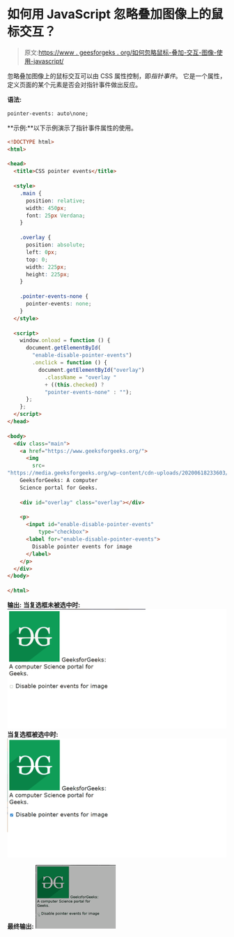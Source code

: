 # 如何用 JavaScript 忽略叠加图像上的鼠标交互？

> 原文:[https://www . geesforgeks . org/如何忽略鼠标-叠加-交互-图像-使用-javascript/](https://www.geeksforgeeks.org/how-to-ignore-mouse-interaction-on-overlay-image-using-javascript/)

忽略叠加图像上的鼠标交互可以由 CSS 属性控制，即*指针事件*。
它是一个属性，定义页面的某个元素是否会对指针事件做出反应。

**语法:**

```html
pointer-events: auto\none;
```

**示例:**以下示例演示了指针事件属性的使用。

```html
<!DOCTYPE html>
<html>

<head>
  <title>CSS pointer events</title>

  <style>
    .main {
      position: relative;
      width: 450px;
      font: 25px Verdana;
    }

    .overlay {
      position: absolute;
      left: 0px;
      top: 0;
      width: 225px;
      height: 225px;
    }

    .pointer-events-none {
      pointer-events: none;
    }
  </style>

  <script>
    window.onload = function () {
      document.getElementById(
        "enable-disable-pointer-events")
        .onclick = function () {
          document.getElementById("overlay")
            .className = "overlay " 
            + ((this.checked) ? 
            "pointer-events-none" : "");
      };
    };
  </script>
</head>

<body>
  <div class="main">
    <a href="https://www.geeksforgeeks.org/">
      <img
        src=
"https://media.geeksforgeeks.org/wp-content/cdn-uploads/20200618233603/gfg3.png"></a>
    GeeksforGeeks: A computer 
    Science portal for Geeks.

    <div id="overlay" class="overlay"></div>

    <p>
      <input id="enable-disable-pointer-events" 
          type="checkbox">
      <label for="enable-disable-pointer-events">
        Disable pointer events for image
      </label>
    </p>
  </div>
</body>

</html>
```

**输出:**
**当复选框未被选中时:**
![](img/67f2fb88de37d94ea6e7f10fa21b8f2e.png)
**当复选框被选中时:**
![](img/f018b81cd3fd3131517f9857fed6bcec.png)

**最终输出:**
![](img/69e3b0992bd952072df49919cadd2289.png)